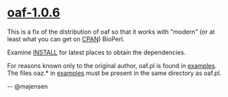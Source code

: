 [oaf-1.0.6](http://recode.ucc.ie/oaf/)
===========

This is a fix of the distribution of oaf so that it works with
"modern" (or at least what you can get on
[CPAN](https://metacpan.org/release/BioPerl)) BioPerl.

Examine [INSTALL](./INSTALL) for latest places to obtain the dependencies.

For reasons known only to the original author, oaf.pl is found in
[examples](./examples). The files oaz.* in [examples](./examples) must
be present in the same directory as oaf.pl.

-- @majensen




